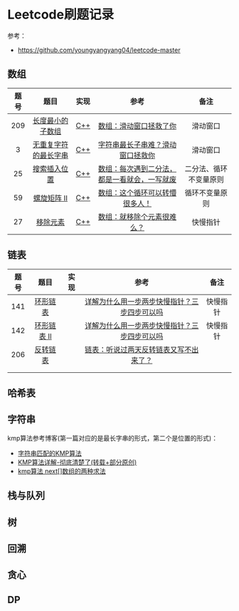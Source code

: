 # Leetcode刷题记录

参考：

- https://github.com/youngyangyang04/leetcode-master

## 数组

| 题号 |                             题目                             |                             实现                             |                             参考                             |          备注          |
| :--: | :----------------------------------------------------------: | :----------------------------------------------------------: | :----------------------------------------------------------: | :--------------------: |
| 209  | [长度最小的子数组](https://leetcode-cn.com/problems/minimum-size-subarray-sum/) | [C++](https://github.com/yangboye/Notes/blob/master/Leetcode/209%E9%95%BF%E5%BA%A6%E6%9C%80%E5%B0%8F%E7%9A%84%E5%AD%90%E6%95%B0%E7%BB%84/main.cpp) | [数组：滑动窗口拯救了你](https://mp.weixin.qq.com/s/UrZynlqi4QpyLlLhBPglyg) |        滑动窗口        |
|  3   | [无重复字符的最长字串](https://leetcode-cn.com/problems/longest-substring-without-repeating-characters/) | [C++](https://github.com/yangboye/Notes/blob/master/Leetcode/3%E6%97%A0%E9%87%8D%E5%A4%8D%E5%AD%97%E7%AC%A6%E7%9A%84%E6%9C%80%E9%95%BF%E5%AD%97%E4%B8%B2/main.cpp) | [字符串最长子串难？滑动窗口拯救你](https://mp.weixin.qq.com/s?__biz=Mzg4MDU1NzU0NA==&mid=2247485221&idx=1&sn=54b2f4ab6b5b3e55a38b58c09410e0a7&chksm=cf722ba2f805a2b4178daaee48b5a550da09d2a170763db0400c84dc1c746563e49201eda102&scene=132#wechat_redirect) |        滑动窗口        |
|  25  | [搜索插入位置](https://leetcode-cn.com/problems/search-insert-position/) | [C++](https://github.com/yangboye/Notes/blob/master/Leetcode/25%E6%90%9C%E7%B4%A2%E6%8F%92%E5%85%A5%E4%BD%8D%E7%BD%AE/main.cpp) | [数组：每次遇到二分法，都是一看就会，一写就废](https://mp.weixin.qq.com/s?__biz=MzUxNjY5NTYxNA==&mid=2247484289&idx=1&sn=929fee0ac9f308a863a4fc4e2e44506e&scene=21#wechat_redirect) | 二分法、循环不变量原则 |
|  59  | [螺旋矩阵 II](https://leetcode-cn.com/problems/spiral-matrix-ii/) | [C++](https://github.com/yangboye/Notes/blob/master/Leetcode/59%E8%9E%BA%E6%97%8B%E7%9F%A9%E9%98%B5%20II/main.cpp) | [数组：这个循环可以转懵很多人！](https://mp.weixin.qq.com/s/KTPhaeqxbMK9CxHUUgFDmg) |     循环不变量原则     |
|  27  | [移除元素](https://leetcode-cn.com/problems/remove-element/) | [C++](https://github.com/yangboye/Notes/blob/master/Leetcode/27%E7%A7%BB%E9%99%A4%E5%85%83%E7%B4%A0/main.cpp) | [数组：就移除个元素很难么？](https://mp.weixin.qq.com/s?__biz=MzUxNjY5NTYxNA==&mid=2247484304&idx=1&sn=ad2e11d171f74ad772fd23b10142e3f3&scene=21#wechat_redirect) |        快慢指针        |



## 链表

| 题号 |                             题目                             | 实现 |                             参考                             |   备注   |
| :--: | :----------------------------------------------------------: | :--: | :----------------------------------------------------------: | :------: |
| 141  | [环形链表](https://leetcode-cn.com/problems/linked-list-cycle/) |      | [详解为什么用一步两步快慢指针？三步四步可以吗](https://leetcode-cn.com/problems/linked-list-cycle/solution/xiang-jie-wei-shi-yao-yong-yi-bu-liang-b-i6xo/) | 快慢指针 |
| 142  | [环形链表 II](https://leetcode-cn.com/problems/linked-list-cycle-ii/) |      | [详解为什么用一步两步快慢指针？三步四步可以吗](https://leetcode-cn.com/problems/linked-list-cycle/solution/xiang-jie-wei-shi-yao-yong-yi-bu-liang-b-i6xo/) | 快慢指针 |
| 206  | [反转链表](https://leetcode-cn.com/problems/reverse-linked-list/) |      | [链表：听说过两天反转链表又写不出来了？](https://mp.weixin.qq.com/s/pnvVP-0ZM7epB8y3w_Njwg) |          |
|      |                                                              |      |                                                              |          |
|      |                                                              |      |                                                              |          |





## 哈希表



## 字符串

kmp算法参考博客(第一篇对应的是最长字串的形式，第二个是位置的形式)：

- [字符串匹配的KMP算法](http://www.ruanyifeng.com/blog/2013/05/Knuth%E2%80%93Morris%E2%80%93Pratt_algorithm.html)
- [KMP算法详解-彻底清楚了(转载+部分原创)](https://www.cnblogs.com/dusf/p/kmp.html)
- [kmp算法 next[]数组的两种求法](https://www.jianshu.com/p/2ac684ab44c8)

## 栈与队列



## 树



## 回溯



## 贪心



## DP

